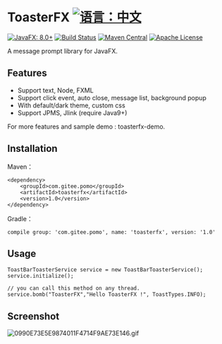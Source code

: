 # ToasterFX [![语言：中文](https://img.shields.io/badge/%E8%AF%AD%E8%A8%80-%E4%B8%AD%E6%96%87-brightgreen)](README.md)
[![JavaFX: 8.0+](https://img.shields.io/badge/javafx-8.0%2B-green)](https://www.oracle.com/java/technologies/javase/javase-jdk8-downloads.html)
[![Build Status](https://travis-ci.com/Mr-Po/toasterfx.svg?branch=master)](https://travis-ci.com/Mr-Po/toasterfx)
[![Maven Central](https://maven-badges.herokuapp.com/maven-central/com.gitee.pomo/toasterfx/badge.svg)](https://search.maven.org/#search|ga|1|com.gitee.pomo.toasterfx)
[![Apache License](https://img.shields.io/badge/license-Apache%20License%202.0-blue.svg)](LICENSE)

A message prompt library for JavaFX.

## Features
* Support text, Node, FXML
* Support click event, auto close, message list, background popup
* With default/dark theme, custom css
* Support JPMS, Jlink (require Java9+)

For more features and sample demo : toasterfx-demo.

## Installation
Maven：
```
<dependency>
    <groupId>com.gitee.pomo</groupId>
    <artifactId>toasterfx</artifactId>
    <version>1.0</version>
</dependency>
```
Gradle：
```
compile group: 'com.gitee.pomo', name: 'toasterfx', version: '1.0'
```


## Usage
```
ToastBarToasterService service = new ToastBarToasterService();
service.initialize();

// you can call this method on any thread.
service.bomb("ToasterFX","Hello ToasterFX !", ToastTypes.INFO);
```

## Screenshot
![0990E73E5E9874011F4714F9AE73E146.gif](https://i.loli.net/2020/09/28/RPShGny2mKedi5r.gif)